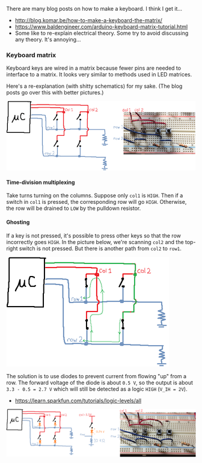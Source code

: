 There are many blog posts on how to make a keyboard. I think I get it...
* http://blog.komar.be/how-to-make-a-keyboard-the-matrix/
* https://www.baldengineer.com/arduino-keyboard-matrix-tutorial.html
* Some like to re-explain electrical theory. Some try to avoid discussing any theory. It's annoying...

### Keyboard matrix
Keyboard keys are wired in a matrix because fewer pins are needed to interface to a matrix. It looks very similar to methods used in LED matrices.

Here's a re-explanation (with shitty schematics) for my sake. (The blog posts go over this with better pictures.)

![](2x2_no_diodes.png)

#### Time-division multiplexing
Take turns turning on the columns. Suppose only `col1` is `HIGH`. Then if a switch in `col1` is pressed, the corresponding row will go `HIGH`. Otherwise, the row will be drained to `LOW` by the pulldown resistor.

#### Ghosting
If a key is not pressed, it's possible to press other keys so that the row incorrectly goes `HIGH`. In the picture below, we're scanning `col2` and the top-right switch is not pressed. But there is another path from `col2` to `row1`.

![](ghosting.png)

The solution is to use diodes to prevent current from flowing "up" from a row. The forward voltage of the diode is about `0.5 V`, so the output is about `3.3 - 0.5 = 2.7 V` which will still be detected as a logic `HIGH` (`V_IH = 2V`).
* https://learn.sparkfun.com/tutorials/logic-levels/all

![](2x2_with_diodes.png)
